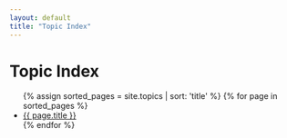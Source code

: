 ```yaml
---
layout: default
title: "Topic Index"
---
```


# Topic Index

<ul>
  {% assign sorted_pages = site.topics | sort: 'title' %}
  {% for page in sorted_pages %}
    <li><a href="{{ page.url | relative_url }}">{{ page.title }}</a></li>
  {% endfor %}
</ul>